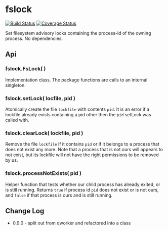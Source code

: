 fslock
======
[![Build Status](https://api.travis-ci.org/andrasq/node-fslock.svg?branch=master)](https://travis-ci.org/andrasq/node-fslock?branch=master)
[![Coverage Status](https://codecov.io/github/andrasq/node-fslock/coverage.svg?branch=master)](https://codecov.io/github/andrasq/node-fslock?branch=master)


Set filesystem advisory locks containing the process-id of the owning process.
No dependencies.

Api
---

### fslock.FsLock( )

Implementation class.  The package functions are calls to an internal singleton.

### fslock.setLock( locfile, pid )

Atomically create the file `lockfile` with contents `pid`.  It is an error if a
lockfile already exists containing a pid other then the `pid` setLock was called with.

### fslock.clearLock( lockfile, pid )

Remove the file `lockfile` if it contains `pid` or if it belongs to a process that
does not exist any more.  Note that a process that is not ours will appears to not
exist, but its lockfile will not have the right permissions to be removed by us.

### fslock.processNotExists( pid )

Helper function that tests whether our child process has already exited, or is still
running.  Returns `true` if process id `pid` does not exist or is not ours, and
`false` if that process is ours and is still running.


Change Log
----------

- 0.9.0 - split out from qworker and refactored into a class
